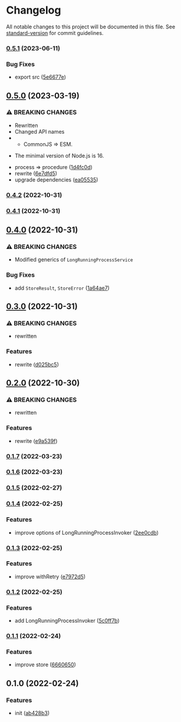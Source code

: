 # Changelog

All notable changes to this project will be documented in this file. See [standard-version](https://github.com/conventional-changelog/standard-version) for commit guidelines.

### [0.5.1](https://github.com/delight-rpc/long-running-procedure/compare/v0.5.0...v0.5.1) (2023-06-11)


### Bug Fixes

* export src ([5e6677e](https://github.com/delight-rpc/long-running-procedure/commit/5e6677e928d47b36cda75795d81e54c7032ca7e8))

## [0.5.0](https://github.com/delight-rpc/long-running-procedure/compare/v0.4.2...v0.5.0) (2023-03-19)


### ⚠ BREAKING CHANGES

* Rewritten
* Changed API names
* - CommonJS => ESM.
- The minimal version of Node.js is 16.

* process => procedure ([1d4fc0d](https://github.com/delight-rpc/long-running-procedure/commit/1d4fc0d59816b7333cb5aa45244b4456d4083957))
* rewrite ([6e7dfd5](https://github.com/delight-rpc/long-running-procedure/commit/6e7dfd52e19bea43e3556bad02e361dc7b6bf951))
* upgrade dependencies ([ea05535](https://github.com/delight-rpc/long-running-procedure/commit/ea055356977291743ddbadadf9f1ea5bf6352938))

### [0.4.2](https://git.blackglory.me:2222/BlackGlory/long-running-process/compare/v0.4.1...v0.4.2) (2022-10-31)

### [0.4.1](https://git.blackglory.me:2222/BlackGlory/long-running-process/compare/v0.4.0...v0.4.1) (2022-10-31)

## [0.4.0](https://git.blackglory.me:2222/BlackGlory/long-running-process/compare/v0.3.0...v0.4.0) (2022-10-31)


### ⚠ BREAKING CHANGES

* Modified generics of `LongRunningProcessService`

### Bug Fixes

* add `StoreResult`, `StoreError` ([1a64ae7](https://git.blackglory.me:2222/BlackGlory/long-running-process/commit/1a64ae7d095d024fbcc1c7d7d2d42e86b06b457e))

## [0.3.0](https://git.blackglory.me:2222/BlackGlory/long-running-process/compare/v0.2.0...v0.3.0) (2022-10-31)


### ⚠ BREAKING CHANGES

* rewritten

### Features

* rewrite ([d025bc5](https://git.blackglory.me:2222/BlackGlory/long-running-process/commit/d025bc5556e7c7c6c058c7774f75749b036f13ee))

## [0.2.0](https://git.blackglory.me:2222/BlackGlory/long-running-process/compare/v0.1.7...v0.2.0) (2022-10-30)


### ⚠ BREAKING CHANGES

* rewritten

### Features

* rewrite ([e9a539f](https://git.blackglory.me:2222/BlackGlory/long-running-process/commit/e9a539f9ee2a21ff62364e1d75e712a3e7935827))

### [0.1.7](http://git.blackglory.me:2222/BlackGlory/long-running-process/compare/v0.1.6...v0.1.7) (2022-03-23)

### [0.1.6](http://git.blackglory.me:2222/BlackGlory/long-running-process/compare/v0.1.5...v0.1.6) (2022-03-23)

### [0.1.5](http://git.blackglory.me:2222/BlackGlory/long-running-process/compare/v0.1.4...v0.1.5) (2022-02-27)

### [0.1.4](http://git.blackglory.me:2222/BlackGlory/long-running-process/compare/v0.1.3...v0.1.4) (2022-02-25)


### Features

* improve options of LongRunningProcessInvoker ([2ee0cdb](http://git.blackglory.me:2222/BlackGlory/long-running-process/commit/2ee0cdb2691221cca6206413101b859a3c30809f))

### [0.1.3](http://git.blackglory.me:2222/BlackGlory/long-running-process/compare/v0.1.2...v0.1.3) (2022-02-25)


### Features

* improve withRetry ([e7972d5](http://git.blackglory.me:2222/BlackGlory/long-running-process/commit/e7972d54bfafccef591a2a1797b1bd65a999ae7d))

### [0.1.2](http://git.blackglory.me:2222/BlackGlory/long-running-process/compare/v0.1.1...v0.1.2) (2022-02-25)


### Features

* add LongRunningProcessInvoker ([5c0ff7b](http://git.blackglory.me:2222/BlackGlory/long-running-process/commit/5c0ff7bd21a8bd4d74eff1169dea06ba635dcb79))

### [0.1.1](http://git.blackglory.me:2222/BlackGlory/long-running-process/compare/v0.1.0...v0.1.1) (2022-02-24)


### Features

* improve store ([6660650](http://git.blackglory.me:2222/BlackGlory/long-running-process/commit/666065017609e0675a152e55b1388305b6061bc4))

## 0.1.0 (2022-02-24)


### Features

* init ([ab428b3](http://git.blackglory.me:2222/BlackGlory/long-running-process/commit/ab428b32eff680384199d9e4301c5cf0dc95935a))
